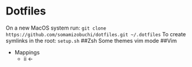 # Dotfiles
On a new MacOS system run: 
`git clone https://github.com/somamizobuchi/dotfiles.git ~/.dotfiles`
To create symlinks in the root:
`setup.sh`
##Zsh
Some themes
vim mode 
##Vim
* Mappings
	+ ii <- <Esc> 
